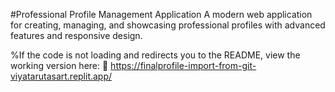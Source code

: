 #Professional Profile Management Application
A modern web application for creating, managing, and showcasing professional profiles with advanced features and responsive design.

%If the code is not loading and redirects you to the README, view the working version here:
🔗 https://finalprofile-import-from-git-viyatarutasart.replit.app/
